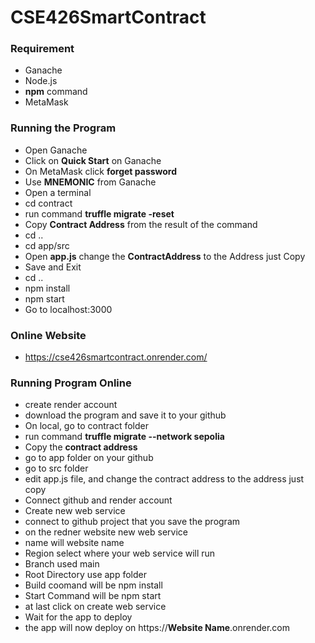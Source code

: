 # CSE426SmartContract
### Requirement
* Ganache
* Node.js
* **npm** command
* MetaMask

### Running the Program
* Open Ganache
* Click on **Quick Start** on Ganache
* On MetaMask click **forget password** 
* Use **MNEMONIC** from Ganache
* Open a terminal
* cd contract
* run command **truffle migrate -reset**
* Copy **Contract Address** from the result of the command
* cd ..
* cd app/src
* Open **app.js** change the **ContractAddress** to the Address just Copy
* Save and Exit
* cd ..
* npm install
* npm start
* Go to localhost:3000

### Online Website ###
* https://cse426smartcontract.onrender.com/

### Running Program Online ###
* create render account
* download the program and save it to your github
* On local, go to contract folder
* run command **truffle migrate --network sepolia**
* Copy the **contract address**
* go to app folder on your github
* go to src folder
* edit app.js file, and change the contract address to the address just copy
* Connect github and render account
* Create new web service
* connect to github project that you save the program
* on the redner website new web service
* name will website name
* Region select where your web service will run
* Branch used main
* Root Directory use app folder
* Build coomand will be npm install
* Start Command will be npm start
* at last click on create web service
* Wait for the app to deploy
* the app will now deploy on https://**Website Name**.onrender.com
